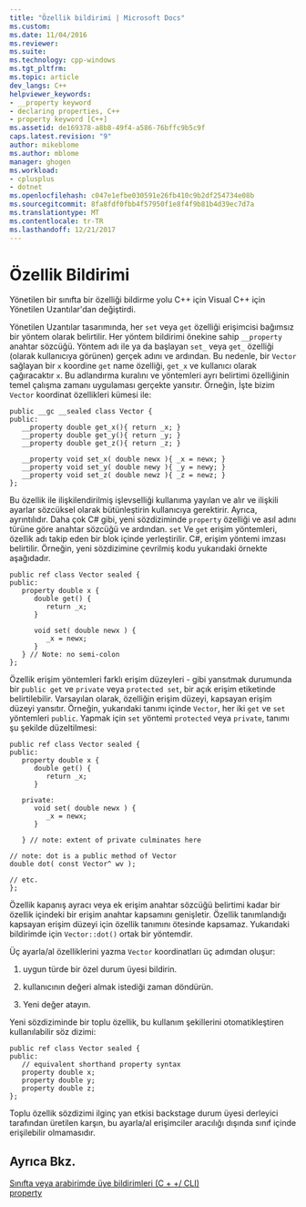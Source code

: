 ```yaml
---
title: "Özellik bildirimi | Microsoft Docs"
ms.custom: 
ms.date: 11/04/2016
ms.reviewer: 
ms.suite: 
ms.technology: cpp-windows
ms.tgt_pltfrm: 
ms.topic: article
dev_langs: C++
helpviewer_keywords:
- __property keyword
- declaring properties, C++
- property keyword [C++]
ms.assetid: de169378-a8b8-49f4-a586-76bffc9b5c9f
caps.latest.revision: "9"
author: mikeblome
ms.author: mblome
manager: ghogen
ms.workload:
- cplusplus
- dotnet
ms.openlocfilehash: c047e1efbe030591e26fb410c9b2df254734e08b
ms.sourcegitcommit: 8fa8fdf0fbb4f57950f1e8f4f9b81b4d39ec7d7a
ms.translationtype: MT
ms.contentlocale: tr-TR
ms.lasthandoff: 12/21/2017
---
```

# <a name="property-declaration"></a>Özellik Bildirimi
Yönetilen bir sınıfta bir özelliği bildirme yolu C++ için Visual C++ için Yönetilen Uzantılar'dan değiştirdi.  
  
 Yönetilen Uzantılar tasarımında, her `set` veya `get` özelliği erişimcisi bağımsız bir yöntem olarak belirtilir. Her yöntem bildirimi önekine sahip `__property` anahtar sözcüğü. Yöntem adı ile ya da başlayan `set_` veya `get_` özelliği (olarak kullanıcıya görünen) gerçek adını ve ardından. Bu nedenle, bir `Vector` sağlayan bir `x` koordine `get` name özelliği, `get_x` ve kullanıcı olarak çağıracaktır `x`. Bu adlandırma kuralını ve yöntemleri ayrı belirtimi özelliğinin temel çalışma zamanı uygulaması gerçekte yansıtır. Örneğin, İşte bizim `Vector` koordinat özellikleri kümesi ile:  
  
```  
public __gc __sealed class Vector {  
public:  
   __property double get_x(){ return _x; }  
   __property double get_y(){ return _y; }  
   __property double get_z(){ return _z; }  
  
   __property void set_x( double newx ){ _x = newx; }  
   __property void set_y( double newy ){ _y = newy; }  
   __property void set_z( double newz ){ _z = newz; }  
};  
```  
  
 Bu özellik ile ilişkilendirilmiş işlevselliği kullanıma yayılan ve alır ve ilişkili ayarlar sözcüksel olarak bütünleştirin kullanıcıya gerektirir. Ayrıca, ayrıntılıdır. Daha çok C# gibi, yeni sözdiziminde `property` özelliği ve asıl adını türüne göre anahtar sözcüğü ve ardından. `set` Ve `get` erişim yöntemleri, özellik adı takip eden bir blok içinde yerleştirilir. C#, erişim yöntemi imzası belirtilir. Örneğin, yeni sözdizimine çevrilmiş kodu yukarıdaki örnekte aşağıdadır.  
  
```  
public ref class Vector sealed {   
public:  
   property double x {  
      double get() {  
         return _x;  
      }  
  
      void set( double newx ) {  
         _x = newx;  
      }  
   } // Note: no semi-colon  
};  
```  
  
 Özellik erişim yöntemleri farklı erişim düzeyleri - gibi yansıtmak durumunda bir `public get` ve `private` veya `protected set`, bir açık erişim etiketinde belirtilebilir. Varsayılan olarak, özelliğin erişim düzeyi, kapsayan erişim düzeyi yansıtır. Örneğin, yukarıdaki tanımı içinde `Vector`, her iki `get` ve `set` yöntemleri `public`. Yapmak için `set` yöntemi `protected` veya `private`, tanımı şu şekilde düzeltilmesi:  
  
```  
public ref class Vector sealed {   
public:  
   property double x {  
      double get() {  
         return _x;  
      }  
  
   private:  
      void set( double newx ) {  
         _x = newx;  
      }  
  
   } // note: extent of private culminates here  
  
// note: dot is a public method of Vector  
double dot( const Vector^ wv );  
  
// etc.  
};  
```  
  
 Özellik kapanış ayracı veya ek erişim anahtar sözcüğü belirtimi kadar bir özellik içindeki bir erişim anahtar kapsamını genişletir. Özellik tanımlandığı kapsayan erişim düzeyi için özellik tanımını ötesinde kapsamaz. Yukarıdaki bildirimde için `Vector::dot()` ortak bir yöntemdir.  
  
 Üç ayarla/al özelliklerini yazma `Vector` koordinatları üç adımdan oluşur:  
  
1.  uygun türde bir özel durum üyesi bildirin.  
  
2.  kullanıcının değeri almak istediği zaman döndürün.  
  
3.  Yeni değer atayın.  
  
 Yeni sözdiziminde bir toplu özellik, bu kullanım şekillerini otomatikleştiren kullanılabilir söz dizimi:  
  
```  
public ref class Vector sealed {   
public:  
   // equivalent shorthand property syntax  
   property double x;   
   property double y;  
   property double z;  
};  
```  
  
 Toplu özellik sözdizimi ilginç yan etkisi backstage durum üyesi derleyici tarafından üretilen karşın, bu ayarla/al erişimciler aracılığı dışında sınıf içinde erişilebilir olmamasıdır.  
  
## <a name="see-also"></a>Ayrıca Bkz.  
 [Sınıfta veya arabirimde üye bildirimleri (C + +/ CLI)](../dotnet/member-declarations-within-a-class-or-interface-cpp-cli.md)   
 [property](../windows/property-cpp-component-extensions.md)
